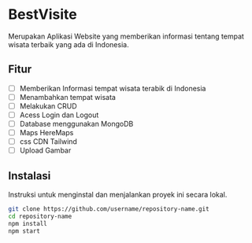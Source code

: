 # BestVisite

Merupakan Aplikasi Website yang memberikan informasi tentang tempat wisata terbaik yang ada di Indonesia.

## Fitur

- [ ] Memberikan Informasi tempat wisata terabik di Indonesia
- [ ] Menambahkan tempat wisata
- [ ] Melakukan CRUD
- [ ] Acess Login dan Logout
- [ ] Database menggunakan MongoDB
- [ ] Maps HereMaps
- [ ] css CDN Tailwind
- [ ] Upload Gambar 

## Instalasi

Instruksi untuk menginstal dan menjalankan proyek ini secara lokal.

```bash
git clone https://github.com/username/repository-name.git
cd repository-name
npm install
npm start
